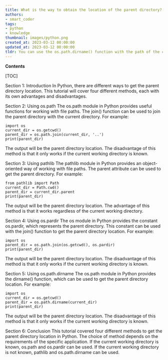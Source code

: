 ```yaml
---
title: What is the way to obtain the location of the parent directory?
authors:
- smart_coder
tags:
- python
- knowledge
thumbnail: images/python.png
created_at: 2023-03-12 00:00:00
updated_at: 2023-03-12 00:00:00
tldr: You can use the os.path.dirname() function with the path of the current directory or file to get the location of its parent directory in Python.
---
```


**Contents**

[TOC]

Section 1: Introduction
In Python, there are different ways to get the parent directory location. This tutorial will cover four different methods, each with its own advantages and disadvantages.

Section 2: Using os.path 
The os.path module in Python provides useful functions for working with file paths. The join() function can be used to join the parent directory with the current directory. For example:

```
import os
current_dir = os.getcwd()
parent_dir = os.path.join(current_dir, '..')
print(parent_dir)
```

The output will be the parent directory location. The disadvantage of this method is that it only works if the current working directory is known.

Section 3: Using pathlib 
The pathlib module in Python provides an object-oriented way of working with file paths. The parent attribute can be used to get the parent directory. For example:

```
from pathlib import Path
current_dir = Path.cwd()
parent_dir = current_dir.parent
print(parent_dir)
```

The output will be the parent directory location. The advantage of this method is that it works regardless of the current working directory.

Section 4: Using os.pardir 
The os module in Python provides the constant os.pardir, which represents the parent directory. This constant can be used with the join() function to get the parent directory location. For example:

```
import os
parent_dir = os.path.join(os.getcwd(), os.pardir)
print(parent_dir)
```

The output will be the parent directory location. The disadvantage of this method is that it only works if the current working directory is known.

Section 5: Using os.path.dirname 
The os.path module in Python provides the dirname() function, which can be used to get the parent directory location. For example:

```
import os
current_dir = os.getcwd()
parent_dir = os.path.dirname(current_dir)
print(parent_dir)
```

The output will be the parent directory location. The disadvantage of this method is that it only works if the current working directory is known.

Section 6: Conclusion 
This tutorial covered four different methods to get the parent directory location in Python. The choice of method depends on the requirements of the specific application. If the current working directory is known, os.path and os.pardir can be used. If the current working directory is not known, pathlib and os.path.dirname can be used.
